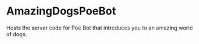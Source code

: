 # AmazingDogsPoeBot
Hosts the server code for Poe Bot that introduces you to an amazing world of dogs.
